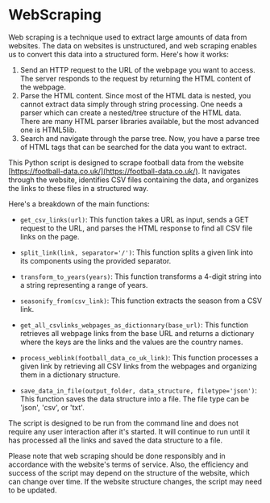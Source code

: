 # WebScraping

Web scraping is a technique used to extract large amounts of data from websites. The data on websites is unstructured, and web scraping enables us to convert this data into a structured form. Here's how it works:

1. Send an HTTP request to the URL of the webpage you want to access. The server responds to the request by returning the HTML content of the webpage.
2. Parse the HTML content. Since most of the HTML data is nested, you cannot extract data simply through string processing. One needs a parser which can create a nested/tree structure of the HTML data. There are many HTML parser libraries available, but the most advanced one is HTML5lib.
3. Search and navigate through the parse tree. Now, you have a parse tree of HTML tags that can be searched for the data you want to extract.

This Python script is designed to scrape football data from the website [https://football-data.co.uk/](https://football-data.co.uk/). It navigates through the website, identifies CSV files containing the data, and organizes the links to these files in a structured way.

Here's a breakdown of the main functions:

- `get_csv_links(url)`: This function takes a URL as input, sends a GET request to the URL, and parses the HTML response to find all CSV file links on the page.

- `split_link(link, separator='/')`: This function splits a given link into its components using the provided separator.

- `transform_to_years(years)`: This function transforms a 4-digit string into a string representing a range of years.

- `seasonify_from(csv_link)`: This function extracts the season from a CSV link.

- `get_all_csvlinks_webpages_as_dictionnary(base_url)`: This function retrieves all webpage links from the base URL and returns a dictionary where the keys are the links and the values are the country names.

- `process_weblink(football_data_co_uk_link)`: This function processes a given link by retrieving all CSV links from the webpages and organizing them in a dictionary structure.

- `save_data_in_file(output_folder, data_structure, filetype='json')`: This function saves the data structure into a file. The file type can be 'json', 'csv', or 'txt'.

The script is designed to be run from the command line and does not require any user interaction after it's started. It will continue to run until it has processed all the links and saved the data structure to a file.

Please note that web scraping should be done responsibly and in accordance with the website's terms of service. Also, the efficiency and success of the script may depend on the structure of the website, which can change over time. If the website structure changes, the script may need to be updated. 

